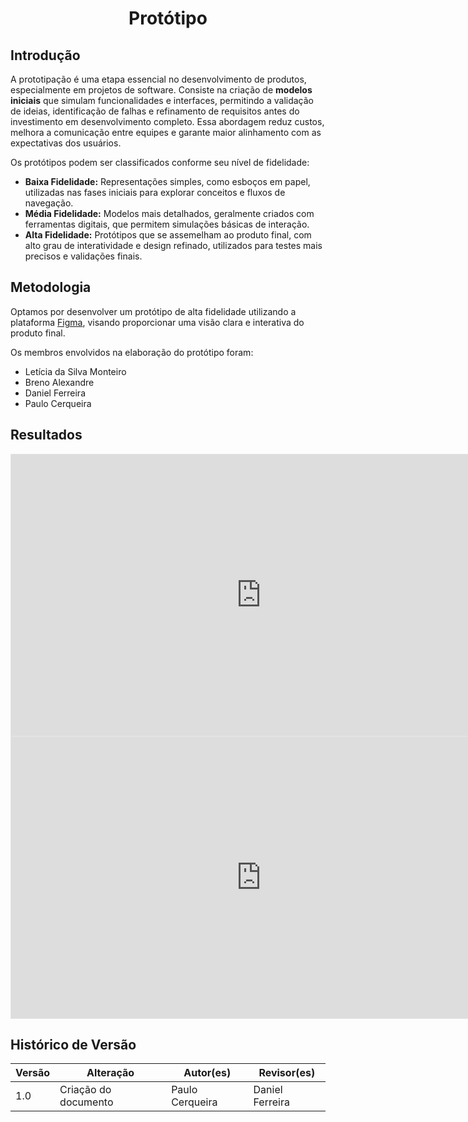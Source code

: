 <center>

# __Protótipo__

</center>

## __Introdução__


A prototipação é uma etapa essencial no desenvolvimento de produtos, especialmente em projetos de software. Consiste na criação de __modelos iniciais__ que simulam funcionalidades e interfaces, permitindo a validação de ideias, identificação de falhas e refinamento de requisitos antes do investimento em desenvolvimento completo. Essa abordagem reduz custos, melhora a comunicação entre equipes e garante maior alinhamento com as expectativas dos usuários.


Os protótipos podem ser classificados conforme seu nível de fidelidade:


- **Baixa Fidelidade:** Representações simples, como esboços em papel, utilizadas nas fases iniciais para explorar conceitos e fluxos de navegação.</li>
- **Média Fidelidade:** Modelos mais detalhados, geralmente criados com ferramentas digitais, que permitem simulações básicas de interação.</li>
- **Alta Fidelidade:** Protótipos que se assemelham ao produto final, com alto grau de interatividade e design refinado, utilizados para testes mais precisos e validações finais.


## __Metodologia__


Optamos por desenvolver um protótipo de alta fidelidade utilizando a plataforma <a href="figma.com">Figma</a>, visando proporcionar uma visão clara e interativa do produto final.

Os membros envolvidos na elaboração do protótipo foram:

- Letícia da Silva Monteiro</li>
- Breno Alexandre</li>
- Daniel Ferreira</li>
- Paulo Cerqueira</li>
</ul>

## __Resultados__

<iframe style="border: 1px solid rgba(0, 0, 0, 0.1);" width="800" height="450" src="https://embed.figma.com/design/lB8oMh7D1uVZTKp1AudwF0/GRUPO-5--ARQUITETURA?node-id=7-17&embed-host=share" allowfullscreen></iframe>

<iframe style="border: 1px solid rgba(0, 0, 0, 0.1);" width="800" height="450" src="https://embed.figma.com/design/lB8oMh7D1uVZTKp1AudwF0/GRUPO-5--ARQUITETURA?node-id=92-31&embed-host=share" allowfullscreen></iframe>

## __Histórico de Versão__

| Versão | Alteração                 | Autor(es)      | Revisor(es)   |
| ------ | ------------------------- | -------------- | ------------- |
| 1.0    | Criação do documento      | Paulo Cerqueira    | Daniel Ferreira |
